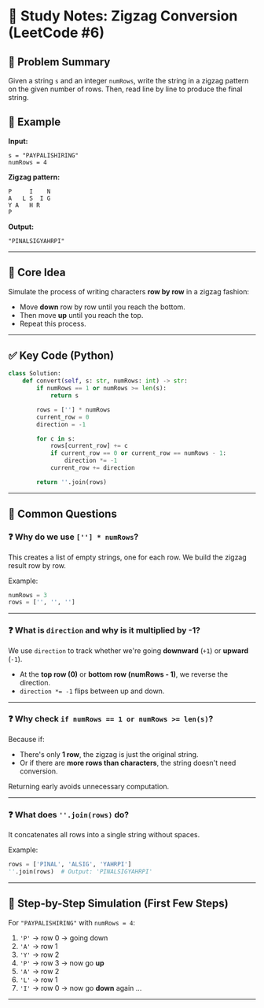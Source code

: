 # 📝 Study Notes: Zigzag Conversion (LeetCode #6)

## 🔗 Problem Summary

Given a string `s` and an integer `numRows`, write the string in a zigzag pattern on the given number of rows. Then, read line by line to produce the final string.

## 🧠 Example

**Input:**
```
s = "PAYPALISHIRING"
numRows = 4
```

**Zigzag pattern:**
```
P     I    N
A   L S  I G
Y A   H R
P
```

**Output:**
```
"PINALSIGYAHRPI"
```

---

## 🔧 Core Idea

Simulate the process of writing characters **row by row** in a zigzag fashion:

- Move **down** row by row until you reach the bottom.
- Then move **up** until you reach the top.
- Repeat this process.

---

## ✅ Key Code (Python)

```python
class Solution:
    def convert(self, s: str, numRows: int) -> str:
        if numRows == 1 or numRows >= len(s):
            return s

        rows = [''] * numRows
        current_row = 0
        direction = -1

        for c in s:
            rows[current_row] += c
            if current_row == 0 or current_row == numRows - 1:
                direction *= -1
            current_row += direction

        return ''.join(rows)
```

---

## 🧩 Common Questions

### ❓ Why do we use `[''] * numRows`?

This creates a list of empty strings, one for each row. We build the zigzag result row by row.

Example:
```python
numRows = 3
rows = ['', '', '']
```

---

### ❓ What is `direction` and why is it multiplied by -1?

We use `direction` to track whether we're going **downward** (`+1`) or **upward** (`-1`).

- At the **top row (0)** or **bottom row (numRows - 1)**, we reverse the direction.
- `direction *= -1` flips between up and down.

---

### ❓ Why check `if numRows == 1 or numRows >= len(s)`?

Because if:

- There's only **1 row**, the zigzag is just the original string.
- Or if there are **more rows than characters**, the string doesn't need conversion.

Returning early avoids unnecessary computation.

---

### ❓ What does `''.join(rows)` do?

It concatenates all rows into a single string without spaces.

Example:
```python
rows = ['PINAL', 'ALSIG', 'YAHRPI']
''.join(rows)  # Output: 'PINALSIGYAHRPI'
```

---

## 🔁 Step-by-Step Simulation (First Few Steps)

For `"PAYPALISHIRING"` with `numRows = 4`:

1. `'P'` → row 0 → going down
2. `'A'` → row 1
3. `'Y'` → row 2
4. `'P'` → row 3 → now go **up**
5. `'A'` → row 2
6. `'L'` → row 1
7. `'I'` → row 0 → now go **down** again
...

---

